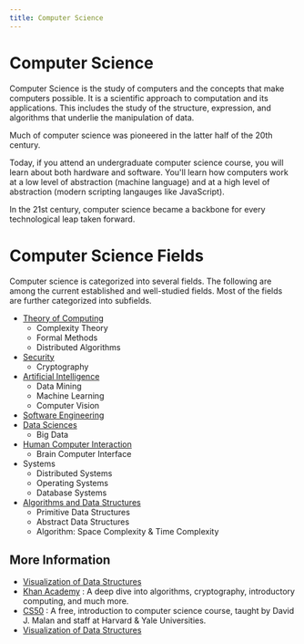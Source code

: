 ```yaml
---
title: Computer Science
---
```

# Computer Science

Computer Science is the study of computers and the concepts that make computers possible. It is a scientific approach to computation and its applications. This includes the study of the structure, expression, and algorithms that underlie the manipulation of data.

Much of computer science was pioneered in the latter half of the 20th century.

Today, if you attend an undergraduate computer science course, you will learn about both hardware and software. You'll learn how computers work at a low level of abstraction (machine language) and at a high level of abstraction (modern scripting langauges like JavaScript).

In the 21st century, computer science became a backbone for every technological leap taken forward.

# Computer Science Fields
Computer science is categorized into several fields. The following are among the current established and well-studied fields. Most of the fields are further categorized into subfields.
- <a href="https://en.wikipedia.org/wiki/Theory_of_computation">Theory of Computing</a>
  - Complexity Theory
  - Formal Methods
  - Distributed Algorithms
- <a href="https://en.wikipedia.org/wiki/Computer_security">Security</a>
  - Cryptography<br>
- <a href="https://en.wikipedia.org/wiki/Artificial_intelligence">Artificial Intelligence</a>
  - Data Mining
  - Machine Learning
  - Computer Vision
- <a href="https://en.wikipedia.org/wiki/Software_engineering">Software Engineering</a>
- <a href="https://en.wikipedia.org/wiki/Data_science">Data Sciences</a>
  - Big Data
- <a href="https://en.wikipedia.org/wiki/Human%E2%80%93computer_interaction">Human Computer Interaction</a>
  - Brain Computer Interface
- Systems
  - Distributed Systems
  - Operating Systems
  - Database Systems
- <a href="https://www.studytonight.com/data-structures/introduction-to-data-structures">Algorithms and Data Structures</a>
  - Primitive Data Structures
  - Abstract Data Structures
  - Algorithm: Space Complexity & Time Complexity

## More Information
* [Visualization of Data Structures](http://www.cs.usfca.edu/~galles/JavascriptVisual/Algorithms.html)
* [Khan Academy](https://www.khanacademy.org/computing/computer-science) : A deep dive into algorithms, cryptography, introductory computing, and much more.
* [CS50](https://cs50.harvard.edu) : A free, introduction to computer science course, taught by David J. Malan and staff at Harvard & Yale Universities.
* [Visualization of Data Structures](http://www.cs.usfca.edu/~galles/JavascriptVisual/Algorithms.html)

